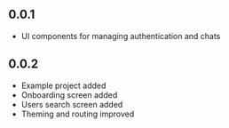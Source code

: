 ## 0.0.1

* UI components for managing authentication and chats

## 0.0.2

* Example project added
* Onboarding screen added
* Users search screen added
* Theming and routing improved
